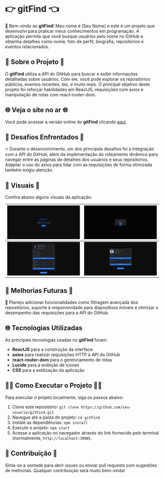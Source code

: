 # 👉 gitFind 👈

🚀 Bem-vindo ao **gitFind**! Meu nome é [Seu Nome] e este é um projeto que desenvolvi para praticar meus conhecimentos em programação. A aplicação permite que você busque usuários pelo nome no GitHub e obtenha detalhes como nome, foto de perfil, biografia, repositórios e eventos relacionados.

## 📜 Sobre o Projeto 📜

O **gitFind** utiliza a API do GitHub para buscar e exibir informações detalhadas sobre usuários. Com ele, você pode explorar os repositórios públicos, eventos recentes, bio, e muito mais. O principal objetivo deste projeto foi reforçar habilidades em ReactJS, requisições com axios e manipulação de rotas com react-router-dom.

## 🌐 Veja o site no ar 🌐

Você pode acessar a versão online do **gitFind** clicando [aqui](https://vinicius-b-oliveira.github.io/GitFind/).

## 🚧 Desafios Enfrentados 🚧

🔥 Durante o desenvolvimento, um dos principais desafios foi a integração com a API do GitHub, além da implementação do roteamento dinâmico para navegar entre as páginas de detalhes dos usuários e seus repositórios. Adaptar o uso do axios para lidar com as requisições de forma otimizada também exigiu atenção.

## 📸 Visuais 📸

Confira abaixo alguns visuais da aplicação:

| ![Visual 1](./public/preview_1.png) | ![Visual 2](./public/preview_2.png) |
|:---:|:---:|
| ![Visual 3](./public/preview_3.png) | ![Visual 4](./public/preview_4.png) |

## 🌟 Melhorias Futuras 🌟

🔮 Planejo adicionar funcionalidades como filtragem avançada dos repositórios, suporte à responsividade para dispositivos móveis e otimizar o desempenho das requisições para a API do GitHub.

## 🌐 Tecnologias Utilizadas

As principais tecnologias usadas no **gitFind** foram:

- **ReactJS** para a construção da interface
- **axios** para realizar requisições HTTP à API do GitHub
- **react-router-dom** para o gerenciamento de rotas
- **Lucide** para a exibição de ícones
- **CSS** para a estilização da aplicação

## 🏃‍♂️ Como Executar o Projeto 🏃‍♀️

Para executar o projeto localmente, siga os passos abaixo:

1. Clone este repositório: `git clone https://github.com/seu-usuario/gitFind.git`
2. Navegue até a pasta do projeto: `cd gitFind`
3. Instale as dependências: `npm install`
4. Execute o projeto: `npm start`
5. Acesse a aplicação no navegador através do link fornecido pelo terminal (normalmente, `http://localhost:3000`).

## 🤝 Contribuição 🤝

Sinta-se à vontade para abrir issues ou enviar pull requests com sugestões de melhorias. Qualquer contribuição será muito bem-vinda!

